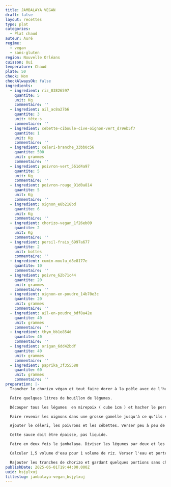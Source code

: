 ```yaml
---
title: JAMBALAYA VEGAN
draft: false
layout: recettes
type: plat
categories:
  - Plat chaud
auteur: Auré
regime:
  - vegan
  - sans-gluten
region: Nouvelle Orléans
cuisson: Oui
temperature: Chaud
plate: 50
check: Non
checkAlwaysOk: false
ingredients:
  - ingredient: riz_03826597
    quantite: 5
    unit: Kg
    commentaire: ''
  - ingredient: ail_ac8a27b6
    quantite: 3
    unit: tête·s
    commentaire: ''
  - ingredient: cebette-ciboule-cive-oignon-vert_d79eb5f7
    quantite: 1
    unit: Kg
    commentaire: ''
  - ingredient: celeri-branche_33bb0c56
    quantite: 500
    unit: grammes
    commentaire: ''
  - ingredient: poivron-vert_561d4a97
    quantite: 5
    unit: Kg
    commentaire: ''
  - ingredient: poivron-rouge_91d0a814
    quantite: 5
    unit: Kg
    commentaire: ''
  - ingredient: oignon_e8b218bd
    quantite: 6
    unit: Kg
    commentaire: ''
  - ingredient: chorizo-vegan_1f26eb09
    quantite: 2
    unit: Kg
    commentaire: ''
  - ingredient: persil-frais_6997a677
    quantite: 2
    unit: bottes
    commentaire: ''
  - ingredient: cumin-moulu_d8e8177e
    quantite: 10
    commentaire: ''
  - ingredient: poivre_62b71c44
    quantite: 20
    unit: grammes
    commentaire: ''
  - ingredient: oignon-en-poudre_14b70e3c
    quantite: 20
    unit: grammes
    commentaire: ''
  - ingredient: ail-en-poudre_bdf8a42e
    quantite: 40
    unit: grammes
    commentaire: ''
  - ingredient: thym_bb1e854d
    quantite: 40
    commentaire: ''
  - ingredient: origan_6dd42bdf
    quantite: 40
    unit: grammes
    commentaire: ''
  - ingredient: paprika_3f355588
    quantite: 60
    unit: grammes
    commentaire: ''
preparation: |-
  Trancher le chorizo végan et tout faire dorer à la poêle avec de l'huile.

  Faire quelques litres de bouillon de légumes.

  Découper tous les légumes  en mirepoix ( cube 1cm ) et hacher le persil.

  Faire revenir les oignons dans une grosse gamelle jusqu'à ce qu'ils soient bruns foncés. Ajouter juste assez de bouillon de légumes pour qu'ils fondent.

  Ajouter le céleri, les poivrons et les cébettes. Verser peu à peu de bouillon. Une fois les légumes tendres, ajouter les assaisonnements petit à petit.

  Cette sauce doit être épaisse, pas liquide. 

  Faire en deux fois le jambalaya. Diviser les légumes par deux et les répartir dans deux gamelles différentes.

  Calculer 1,5 volume d'eau pour 1 volume de riz. Verser l'eau et porter à ébullition. Ajuster l'assaisonnement. Puis verser le riz et porter à ébullition. Réduire le feu et couvrir. Ne rien toucher pendant 10min. Refaire l'opération. Puis une troisième fois si le riz n'est pas parfait.

  Rajouter les tranches de chorizo et gardant quelques portions sans chorizo pour une version sans gluten.
publishDate: 2025-06-01T19:44:00.000Z
uuid: bsjylxuj
titleslug: jambalaya-vegan_bsjylxuj
---
```

